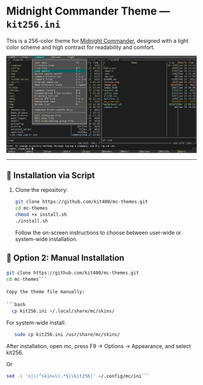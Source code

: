 # Midnight Commander Theme — `kit256.ini`

This is a 256-color theme for [Midnight Commander](https://midnight-commander.org/),  designed with a light color scheme and high contrast for readability and comfort.

![Preview of kit256 theme](docs/screenshots/kit256-screenshot.png)

---

## 💾 Installation via Script

1. Clone the repository:

   ```bash
   git clone https://github.com/kit400/mc-themes.git 
   cd mc-themes
   chmod +x install.sh
   ./install.sh
   ```
   Follow the on-screen instructions to choose between user-wide or system-wide installation.
   
 
## 🧵 Option 2: Manual Installation 
 
 ```bash
git clone https://github.com/kit400/mc-themes.git 
cd mc-themes```

Copy the theme file manually:

```bash
   cp kit256.ini ~/.local/share/mc/skins/
```
For system-wide install:
```bash
   sudo cp kit256.ini /usr/share/mc/skins/
```

After installation, open mc, press F9 → Options → Appearance, and select kit256.

Or

 ```bash 
 sed -i 's|\(^skin=\).*$|\kit256|' ~/.config/mc/ini```